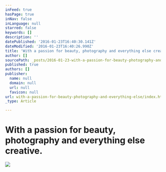 ```yaml
---
inFeed: true
hasPage: true
inNav: false
inLanguage: null
starred: false
keywords: []
description: ''
datePublished: '2016-01-23T16:40:30.141Z'
dateModified: '2016-01-23T16:40:26.990Z'
title: '​With a passion for beauty, photography and everything else creative.'
author: []
sourcePath: _posts/2016-01-23-with-a-passion-for-beauty-photography-and-everything-else.md
published: true
authors: []
publisher:
  name: null
  domain: null
  url: null
  favicon: null
url: with-a-passion-for-beauty-photography-and-everything-else/index.html
_type: Article

---
```

# ​With a passion for beauty, photography and everything else creative.
![](https://s3-us-west-2.amazonaws.com/the-grid-img/p/2dc3a622babbf3785ed426a098409de363246613.jpg)
